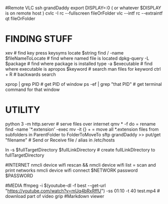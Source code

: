 #Remote VLC
ssh grandDaddy
export DISPLAY=:0 ( or whatever $DISPLAY is on remote host )
cvlc -I rc  --fullscreen fileOrFolder
vlc --intf rc --extraintf qt fileOrFolder

# FINDING STUFF
xev # find key press keysyms
locate $string
find / -name $fileNameToLocate    # find where named file is located
dpkg-query -L $package    # find where package is installed
type -a $executable    # find where executable is
apropos $keyword    # search man files for keyword
ctrl + R    # backwards search

xprop | grep PID    # get PID of window
ps -ef | grep "that PID"    # get terminal command for that window

# UTILITY
python 3 -m http.server # serve files over internet
qmv * -f do = rename
find <ParentFolder> -name '*.extension' -exec mv -it <FolderToMoveTo> {} + = move all *.extension files from subfolders in ParentFolder to FolderToMoveTo
sftp grandDaddy >> put/get "filename" # Send or Receive file / alias in /etc/hosts

ln -s $fullTargetDirectory $fullLinkDirectory  # create fullLinkDIrectory to fullTargetDirectory

#INTERNET
nmcli device wifi rescan && nmcli device wifi list = scan and print networks
nmcli device wifi connect $NETWORK password $PASSWORD

#MEDIA
ffmpeg -i $(youtube-dl -f best --get-url "https://youtube.com/watch?v=mUq4bRxRffU") -ss 01:10 -t 40 test.mp4  # download part of video
grip #Markdown viewer
